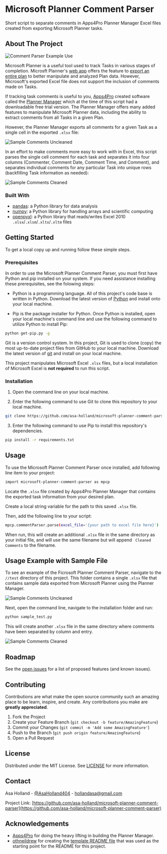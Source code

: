 # Microsoft Planner Comment Parser
Short script to separate comments in Apps4Pro Planner Manager Excel files created from exporting Microsoft Planner tasks.


<!-- ABOUT THE PROJECT -->
## About The Project

![Comment Parser Example Use][use-example]

Microsoft Planner is a useful tool used to track Tasks in various stages of completion. Microsft Planner's [web app](https://tasks.office.com) offers the feature to [export an entire plan](https://docs.microsoft.com/en-us/power-platform/admin/using-word-templates-dynamics-365) to better manipulate and analyzed Plan data. However, Microsoft's exported Excel file does not support the inclusion of comments made on Tasks.

If tracking task comments is useful to you, [Apps4Pro](https://apps4.pro/Home.aspx) created software called the [Planner Manager](https://apps4.pro/planner-manager.aspx) which at the time of this script had a downloadable free trial version. The Planner Manager offers many added features to manipulate Microsoft Planner data, including the ability to extract comments from all Tasks in a given Plan.

However, the Planner Manager exports all comments for a given Task as a single cell in the exported `.xlsx` file:

![Sample Comments Uncleaned][use-file-before]

In an effort to make comments more easy to work with in Excel, this script parses the single cell comment for each task and separates it into four columns (Commenter, Comment Date, Comment Time, and Comment), and separates individual comments for any particular Task into unique rows (backfilling Task information as needed):

![Sample Comments Cleaned][use-file-after]


### Built With

* [pandas](https://pandas.pydata.org/): a Python library for data analysis
* [numpy](https://numpy.org/): a Python library for handling arrays and scientific computing
* [openpyxl](https://openpyxl.readthedocs.io/en/stable/): a Python library that reads/writes Excel 2010 `.xlsx`/`.xlsm`/`.xltx`/`.xltm` files


<!-- GETTING STARTED -->
## Getting Started

To get a local copy up and running follow these simple steps.

### Prerequisites

In order to use the Microsoft Planner Comment Parser, you must first have Python and pip installed on your system. If you need assistance installing these prerequisites, see the folowing steps:
* Python is a programming language. All of this project's code base is written in Python. Download the latest version of [Python](https://www.python.org/downloads/) and install onto your local machine.

* Pip is the package installer for Python. Once Python is installed, open your local machine's command line and use the following command to utilize Python to install Pip:
```sh
python get-pip.py -g
```

Git is a version control system. In this project, Git is used to clone (copy) the most up-to-date project files from GitHub to your local machine. Download the latest version of [git](https://git-scm.com/download/win) and install on your local machine.

This project manipulates Microsoft Excel `.xlsx` files, but a local installation of Microsoft Excel is <b>not required</b> to run this script.


### Installation

1. Open the command line on your local machine.

2. Enter the following command to use Git to clone this repository to your local machine.
```sh
git clone https://github.com/asa-holland/microsoft-planner-comment-parser.git
```
3. Enter the following command to use Pip to install this repository's dependencies.
```sh
pip install -r requirements.txt
```



<!-- USAGE EXAMPLES -->
## Usage

To use the Microsoft Planner Comment Parser once installed, add following line item to your project:

```sh
import microsoft-planner-comment-parser as mpcp
```

Locate the `.xlsx` file created by Apps4Pro Planner Manager that contains the exported task information from your desired plan.

Create a local string variable for the path to this saved `.xlsx` file.

Then, add the following line to your script:
```sh
mpcp.commentParser.parse(excel_file='{your path to excel file here}')
```

When run, this will create an additional `.xlsx` file in the same directory as your initial file, and will use the same filename but will append ` Cleaned Comments` to the filename.

## Usage Example with Sample File

To see an example of the Ficrosoft Planner Comment Parser, navigate to the `//test` directory of this project. This folder contains a single `.xlsx` file that contains sample data exported from Microsoft Planner using the Planner Manager.

![Sample Comments Uncleaned][use-file-before]

Next, open the command line, navigate to the installation folder and run:
```sh
python sample_test.py
```

This will create another `.xlsx` file in the same directory where comments have been separated by column and entry.

![Sample Comments Cleaned][use-file-after]

<!-- ROADMAP -->
## Roadmap

See the [open issues](https://github.com/asa-holland/microsoft-planner-comment-parser/issues) for a list of proposed features (and known issues).



<!-- CONTRIBUTING -->
## Contributing

Contributions are what make the open source community such an amazing place to be learn, inspire, and create. Any contributions you make are **greatly appreciated**.

1. Fork the Project
2. Create your Feature Branch (`git checkout -b feature/AmazingFeature`)
3. Commit your Changes (`git commit -m 'Add some AmazingFeature'`)
4. Push to the Branch (`git push origin feature/AmazingFeature`)
5. Open a Pull Request



<!-- LICENSE -->
## License

Distributed under the MIT License. See [LICENSE](https://github.com/asa-holland/microsoft-planner-comment-parser/LICENSE.txt) for more information.



<!-- CONTACT -->
## Contact

Asa Holland - [@AsaHolland404](https://twitter.com/AsaHolland404) - hollandasa@gmail.com

Project Link: [https://github.com/asa-holland/microsoft-planner-comment-parser](https://github.com/asa-holland/microsoft-planner-comment-parser)



<!-- ACKNOWLEDGEMENTS -->
## Acknowledgements

* [Apps4Pro](https://apps4.pro/Home.aspx) for doing the heavy lifting in building the Planner Manager.
* [othneildrew](https://github.com/othneildrew) for creating the [template README file](https://github.com/othneildrew/Best-README-Template) that was used as the starting point for the README for this project. 





<!-- MARKDOWN LINKS & IMAGES -->
[linkedin-shield]: https://img.shields.io/badge/-LinkedIn-black.svg?style=flat-square&logo=linkedin&colorB=555
[linkedin-url]: https://www.linkedin.com/in/asa-holland-a2a0b5b7/
[use-file-after]: images/comments-cleaned.JPG
[use-file-before]: images/comments-whole.JPG
[use-example]: images/use.gif